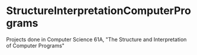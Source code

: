 StructureInterpretationComputerPrograms
=======================================

Projects done in Computer Science 61A, "The Structure and Interpretation of Computer Programs"

